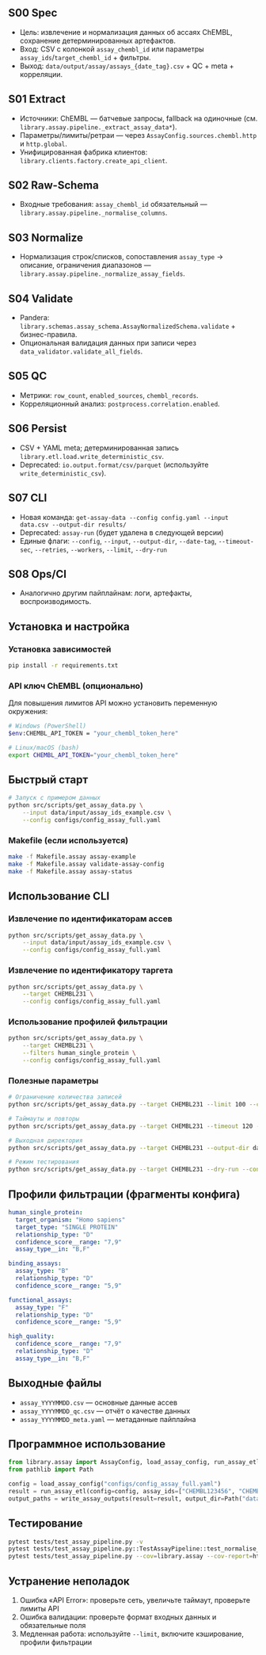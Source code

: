 <!-- Generated from template: docs/_templates/staging_template.md -->

## S00 Spec

- Цель: извлечение и нормализация данных об ассаях ChEMBL, сохранение детерминированных артефактов.
- Вход: CSV с колонкой `assay_chembl_id` или параметры `assay_ids`/`target_chembl_id` + фильтры.
- Выход: `data/output/assay/assays_{date_tag}.csv` + QC + meta + корреляции.

## S01 Extract

- Источники: ChEMBL — батчевые запросы, fallback на одиночные (см. `library.assay.pipeline._extract_assay_data*`).
- Параметры/лимиты/ретраи — через `AssayConfig.sources.chembl.http` и `http.global`.
- Унифицированная фабрика клиентов: `library.clients.factory.create_api_client`.

## S02 Raw-Schema

- Входные требования: `assay_chembl_id` обязательный — `library.assay.pipeline._normalise_columns`.

## S03 Normalize

- Нормализация строк/списков, сопоставления `assay_type` → описание, ограничения диапазонов — `library.assay.pipeline._normalize_assay_fields`.

## S04 Validate

- Pandera: `library.schemas.assay_schema.AssayNormalizedSchema.validate` + бизнес-правила.
- Опциональная валидация данных при записи через `data_validator.validate_all_fields`.

## S05 QC

- Метрики: `row_count`, `enabled_sources`, `chembl_records`.
- Корреляционный анализ: `postprocess.correlation.enabled`.

## S06 Persist

- CSV + YAML meta; детерминированная запись `library.etl.load.write_deterministic_csv`.
- Deprecated: `io.output.format/csv/parquet` (используйте `write_deterministic_csv`).

## S07 CLI

- Новая команда: `get-assay-data --config config.yaml --input data.csv --output-dir results/`
- Deprecated: `assay-run` (будет удалена в следующей версии)
- Единые флаги: `--config`, `--input`, `--output-dir`, `--date-tag`, `--timeout-sec`, `--retries`, `--workers`, `--limit`, `--dry-run`

## S08 Ops/CI

- Аналогично другим пайплайнам: логи, артефакты, воспроизводимость.

## Установка и настройка

### Установка зависимостей

```bash
pip install -r requirements.txt
```

### API ключ ChEMBL (опционально)

Для повышения лимитов API можно установить переменную окружения:

```bash
# Windows (PowerShell)
$env:CHEMBL_API_TOKEN = "your_chembl_token_here"

# Linux/macOS (bash)
export CHEMBL_API_TOKEN="your_chembl_token_here"
```

## Быстрый старт

```bash
# Запуск с примером данных
python src/scripts/get_assay_data.py \
    --input data/input/assay_ids_example.csv \
    --config configs/config_assay_full.yaml
```

### Makefile (если используется)

```bash
make -f Makefile.assay assay-example
make -f Makefile.assay validate-assay-config
make -f Makefile.assay assay-status
```

## Использование CLI

### Извлечение по идентификаторам ассев

```bash
python src/scripts/get_assay_data.py \
    --input data/input/assay_ids_example.csv \
    --config configs/config_assay_full.yaml
```

### Извлечение по идентификатору таргета

```bash
python src/scripts/get_assay_data.py \
    --target CHEMBL231 \
    --config configs/config_assay_full.yaml
```

### Использование профилей фильтрации

```bash
python src/scripts/get_assay_data.py \
    --target CHEMBL231 \
    --filters human_single_protein \
    --config configs/config_assay_full.yaml
```

### Полезные параметры

```bash
# Ограничение количества записей
python src/scripts/get_assay_data.py --target CHEMBL231 --limit 100 --config configs/config_assay_full.yaml

# Таймауты и повторы
python src/scripts/get_assay_data.py --target CHEMBL231 --timeout 120 --retries 15 --config configs/config_assay_full.yaml

# Выходная директория
python src/scripts/get_assay_data.py --target CHEMBL231 --output-dir data/output/custom --config configs/config_assay_full.yaml

# Режим тестирования
python src/scripts/get_assay_data.py --target CHEMBL231 --dry-run --config configs/config_assay_full.yaml
```

## Профили фильтрации (фрагменты конфига)

```yaml
human_single_protein:
  target_organism: "Homo sapiens"
  target_type: "SINGLE PROTEIN"
  relationship_type: "D"
  confidence_score__range: "7,9"
  assay_type__in: "B,F"

binding_assays:
  assay_type: "B"
  relationship_type: "D"
  confidence_score__range: "5,9"

functional_assays:
  assay_type: "F"
  relationship_type: "D"
  confidence_score__range: "5,9"

high_quality:
  confidence_score__range: "7,9"
  relationship_type: "D"
  assay_type__in: "B,F"
```

## Выходные файлы

- `assay_YYYYMMDD.csv` — основные данные ассев
- `assay_YYYYMMDD_qc.csv` — отчёт о качестве данных
- `assay_YYYYMMDD_meta.yaml` — метаданные пайплайна

## Программное использование

```python
from library.assay import AssayConfig, load_assay_config, run_assay_etl, write_assay_outputs
from pathlib import Path

config = load_assay_config("configs/config_assay_full.yaml")
result = run_assay_etl(config=config, assay_ids=["CHEMBL123456", "CHEMBL789012"])
output_paths = write_assay_outputs(result=result, output_dir=Path("data/output/assay"), date_tag="20230101", config=config)
```

## Тестирование

```bash
pytest tests/test_assay_pipeline.py -v
pytest tests/test_assay_pipeline.py::TestAssayPipeline::test_normalise_columns_valid_input -v
pytest tests/test_assay_pipeline.py --cov=library.assay --cov-report=html
```

## Устранение неполадок

1. Ошибка «API Error»: проверьте сеть, увеличьте таймаут, проверьте лимиты API
2. Ошибка валидации: проверьте формат входных данных и обязательные поля
3. Медленная работа: используйте `--limit`, включите кэширование, профили фильтрации

